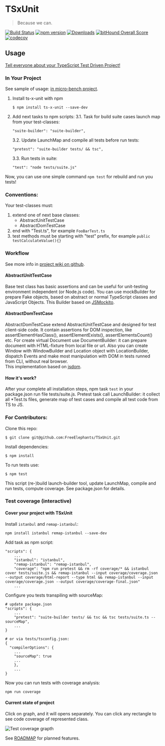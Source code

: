 # TSxUnit

> Because we can. 

[![Build Status](https://travis-ci.org/FreeElephants/TSxUnit.svg?branch=master)](https://travis-ci.org/FreeElephants/TSxUnit)
[![npm version](https://badge.fury.io/js/ts-x-unit.svg)](https://github.com/FreeElephants/TSxUnit/releases)
[![Downloads](https://img.shields.io/npm/dm/ts-x-unit.svg)](https://npmjs.org/package/ts-x-unit)
[![bitHound Overall Score](https://www.bithound.io/github/FreeElephants/TSxUnit/badges/score.svg)](https://www.bithound.io/github/FreeElephants/TSxUnit)
[![codecov](https://codecov.io/gh/FreeElephants/TSxUnit/branch/master/graph/badge.svg)](https://codecov.io/gh/FreeElephants/TSxUnit)

## Usage

[Tell everyone about your TypeScript Test Driven Project!](USERS.md)   

### In Your Project

See sample of usage: [in micro-bench project](https://github.com/FreeElephants/micro-bench/tree/master/tests).

1. Install ts-x-unit with npm

    ```
    $ npm install ts-x-unit --save-dev
    ```

2. Add next tasks to npm scripts:
    3.1. Task for build suite cases launch map from your test-classes:
    ```
    "suite-builder": "suite-builder",
    ```  
    3.2. Update LaunchMap and compile all tests before run tests:  
    ```
    "pretest": "suite-builder tests/ && tsc",
    ```  
    3.3. Run tests in suite:
    ```
    "test": "node tests/suite.js"
    ```
    
Now, you can use one simple command `npm test` for rebuild and run you tests!

### Conventions: 
Your test-classes must:
1. extend one of next base classes:
    - AbstractUnitTestCase
    - AbstractDomTestCase
2. end with "Test.ts", for example `FooBarTest.ts`
3. test methods must be starting with "test" prefix, for example `public testCalculateValue(){}`
 
### Workflow

See more info in [project wiki on github](https://github.com/FreeElephants/TSxUnit/wiki). 

#### AbstractUnitTestCase
Base test class has basic assertions and can be useful for unit-testing environment independent (or Node.js code). 
You can use mockBuilder for prepare Fake objects, based on abstract or normal TypeScript classes and JavaScript Objects. 
This Builder based on [JSMockito](https://github.com/cleishm/jsmockito). 
  
#### AbstractDomTestCase
AbstractDomTestCase extend AbstractUnitTestCase and designed for test client-side code.
It contain assertions for DOM inspection, like assertElementHasClass(), assertElementExists(), assertElementsCount() etc.
For create virtual Document use DocumentBuilder: it can prepare document with HTML-fixture from local file or url. 
Also you can create Window with WindowBuilder and Location object with LocationBuilder, dispatch Events and make most manipulation with DOM in tests runned from CLI, without real browser.    
This implementation based on [jsdom](https://github.com/tmpvar/jsdom). 

#### How it's work? 
After your complete all installation steps, npm task `test` in your package.json run file tests/suite.js.
Pretest task call LaunchBuilder: it collect all *Test.ts files, generate map of test cases and compile all test code from TS to JS.

### For Contributors: 

Clone this repo: 

```
$ git clone git@github.com:FreeElephants/TSxUnit.git 
```

Install dependencies:

```
$ npm install
```

To run tests use:

```
$ npm test
```

This script (re-)build launch-builder tool, update LaunchMap, compile and run tests, compute coverage. 
See package.json for details. 

### Test coverage (interactive)

#### Cover your project with TSxUnit

Install `istanbul` and `remap-istanbul`:
```
npm install istanbul remap-istanbul --save-dev
```

Add task as npm script:
```
"scripts": {
    ...
    "istanbul": "istanbul",
    "remap-istanbul": "remap-istanbul",
    "coverage": "npm run pretest && rm -rf coverage/* && istanbul cover tests/suite.js && remap-istanbul --input coverage/coverage.json --output coverage/html-report --type html && remap-istanbul --input coverage/coverage.json --output coverage/coverage-final.json"
    ...
```

Configure you tests transpiling with sourceMap:
```
# update package.json
"scripts": {
    ...
    "pretest": "suite-builder tests/ && tsc && tsc tests/suite.ts --sourceMap",
    ...
}

# or via tests/tsconfig.json:
{
  "compilerOptions": {
    ...
    "sourceMap": true
    ...
    },
    ...
}
```

Now you can run tests with coverage analysis:
```
npm run coverage
```

#### Current state of project

Click on graph, and it will opens separately. You can click any rectangle to see code coverage of represented class.

![Test coverage grapth](https://codecov.io/gh/FreeElephants/TSxUnit/branch/master/graphs/tree.svg "Test coverage graph")

See [ROADMAP](ROADMAP.md) for planned features. 
